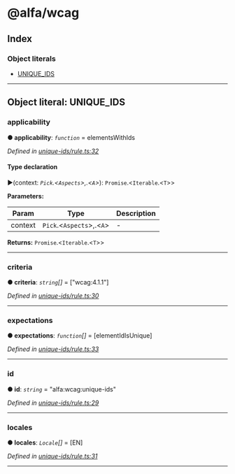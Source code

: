 # @alfa/wcag

## Index

### Object literals

* [UNIQUE_IDS](#unique_ids)

---

<a id="unique_ids"></a>

## Object literal: UNIQUE_IDS

<a id="unique_ids.applicability"></a>

### applicability

**● applicability**: _`function`_ = elementsWithIds

_Defined in [unique-ids/rule.ts:32](https://github.com/Siteimprove/alfa/blob/7447116/packages/wcag/src/unique-ids/rule.ts#L32)_

#### Type declaration

►(context: _`Pick`.<`Aspects`>,.<`A`>_): `Promise`.<`Iterable`.<`T`>>

**Parameters:**

| Param   | Type                      | Description |
| ------- | ------------------------- | ----------- |
| context | `Pick`.<`Aspects`>,.<`A`> | -           |

**Returns:** `Promise`.<`Iterable`.<`T`>>

---

<a id="unique_ids.criteria"></a>

### criteria

**● criteria**: _`string`[]_ = ["wcag:4.1.1"]

_Defined in [unique-ids/rule.ts:30](https://github.com/Siteimprove/alfa/blob/7447116/packages/wcag/src/unique-ids/rule.ts#L30)_

---

<a id="unique_ids.expectations"></a>

### expectations

**● expectations**: _`function`[]_ = [elementIdIsUnique]

_Defined in [unique-ids/rule.ts:33](https://github.com/Siteimprove/alfa/blob/7447116/packages/wcag/src/unique-ids/rule.ts#L33)_

---

<a id="unique_ids.id"></a>

### id

**● id**: _`string`_ = "alfa:wcag:unique-ids"

_Defined in [unique-ids/rule.ts:29](https://github.com/Siteimprove/alfa/blob/7447116/packages/wcag/src/unique-ids/rule.ts#L29)_

---

<a id="unique_ids.locales"></a>

### locales

**● locales**: _`Locale`[]_ = [EN]

_Defined in [unique-ids/rule.ts:31](https://github.com/Siteimprove/alfa/blob/7447116/packages/wcag/src/unique-ids/rule.ts#L31)_

---
